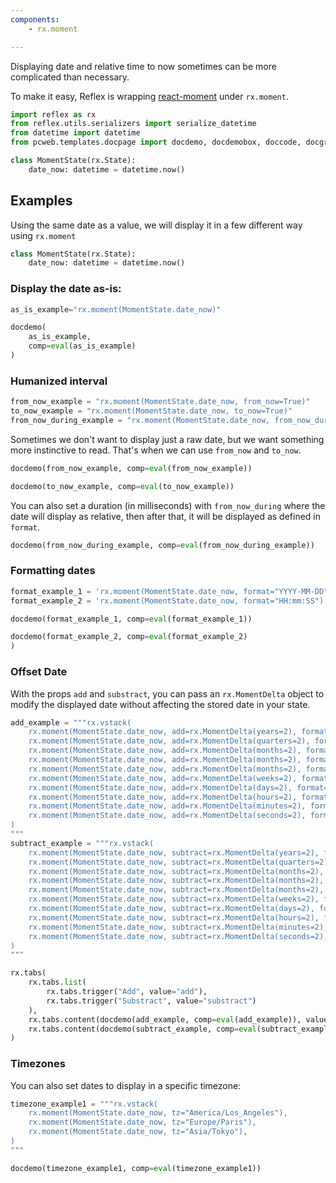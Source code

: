 ```yaml
---
components:
    - rx.moment

---
```

Displaying date and relative time to now sometimes can be more complicated than necessary.

To make it easy, Reflex is wrapping [react-moment](https://www.npmjs.com/package/react-moment)  under `rx.moment`.


```python exec
import reflex as rx
from reflex.utils.serializers import serialize_datetime
from datetime import datetime
from pcweb.templates.docpage import docdemo, docdemobox, doccode, docgraphing

class MomentState(rx.State):
    date_now: datetime = datetime.now()
```

## Examples

Using the same date as a value, we will display it in a few different way using `rx.moment`

```python
class MomentState(rx.State):
    date_now: datetime = datetime.now()
```

### Display the date as-is:

```python exec
as_is_example="rx.moment(MomentState.date_now)"
```

```python eval
docdemo(
    as_is_example,
    comp=eval(as_is_example)
)
```

### Humanized interval

```python exec
from_now_example = "rx.moment(MomentState.date_now, from_now=True)"
to_now_example = "rx.moment(MomentState.date_now, to_now=True)"
from_now_during_example = "rx.moment(MomentState.date_now, from_now_during=100000)  # after 100 seconds, date will display normally"
```

Sometimes we don't want to display just a raw date, but we want something more instinctive to read. That's when we can use `from_now` and `to_now`.

```python eval
docdemo(from_now_example, comp=eval(from_now_example))
```

```python eval
docdemo(to_now_example, comp=eval(to_now_example))
```
You can also set a duration (in milliseconds) with `from_now_during` where the date will display as relative, then after that, it will be displayed as defined in `format`.

```python eval
docdemo(from_now_during_example, comp=eval(from_now_during_example))
```

### Formatting dates

```python exec
format_example_1 = 'rx.moment(MomentState.date_now, format="YYYY-MM-DD")'
format_example_2 = 'rx.moment(MomentState.date_now, format="HH:mm:SS")'
```

```python eval
docdemo(format_example_1, comp=eval(format_example_1))
```

```python eval
docdemo(format_example_2, comp=eval(format_example_2)
)
```

### Offset Date

With the props `add` and `substract`, you can pass an `rx.MomentDelta` object to modify the displayed date without affecting the stored date in your state.

```python exec
add_example = """rx.vstack(
    rx.moment(MomentState.date_now, add=rx.MomentDelta(years=2), format="YYYY-MM-DD - HH:mm:SS"),
    rx.moment(MomentState.date_now, add=rx.MomentDelta(quarters=2), format="YYYY-MM-DD - HH:mm:SS"),
    rx.moment(MomentState.date_now, add=rx.MomentDelta(months=2), format="YYYY-MM-DD - HH:mm:SS"),
    rx.moment(MomentState.date_now, add=rx.MomentDelta(months=2), format="YYYY-MM-DD - HH:mm:SS"),
    rx.moment(MomentState.date_now, add=rx.MomentDelta(months=2), format="YYYY-MM-DD - HH:mm:SS"),
    rx.moment(MomentState.date_now, add=rx.MomentDelta(weeks=2), format="YYYY-MM-DD - HH:mm:SS"),
    rx.moment(MomentState.date_now, add=rx.MomentDelta(days=2), format="YYYY-MM-DD - HH:mm:SS"),
    rx.moment(MomentState.date_now, add=rx.MomentDelta(hours=2), format="YYYY-MM-DD - HH:mm:SS"),
    rx.moment(MomentState.date_now, add=rx.MomentDelta(minutes=2), format="YYYY-MM-DD - HH:mm:SS"),
    rx.moment(MomentState.date_now, add=rx.MomentDelta(seconds=2), format="YYYY-MM-DD - HH:mm:SS"),
)
"""
subtract_example = """rx.vstack(
    rx.moment(MomentState.date_now, subtract=rx.MomentDelta(years=2), format="YYYY-MM-DD - HH:mm:SS"),
    rx.moment(MomentState.date_now, subtract=rx.MomentDelta(quarters=2), format="YYYY-MM-DD - HH:mm:SS"),
    rx.moment(MomentState.date_now, subtract=rx.MomentDelta(months=2), format="YYYY-MM-DD - HH:mm:SS"),
    rx.moment(MomentState.date_now, subtract=rx.MomentDelta(months=2), format="YYYY-MM-DD - HH:mm:SS"),
    rx.moment(MomentState.date_now, subtract=rx.MomentDelta(months=2), format="YYYY-MM-DD - HH:mm:SS"),
    rx.moment(MomentState.date_now, subtract=rx.MomentDelta(weeks=2), format="YYYY-MM-DD - HH:mm:SS"),
    rx.moment(MomentState.date_now, subtract=rx.MomentDelta(days=2), format="YYYY-MM-DD - HH:mm:SS"),
    rx.moment(MomentState.date_now, subtract=rx.MomentDelta(hours=2), format="YYYY-MM-DD - HH:mm:SS"),
    rx.moment(MomentState.date_now, subtract=rx.MomentDelta(minutes=2), format="YYYY-MM-DD - HH:mm:SS"),
    rx.moment(MomentState.date_now, subtract=rx.MomentDelta(seconds=2), format="YYYY-MM-DD - HH:mm:SS"),
)
"""
```

```python eval
rx.tabs(
    rx.tabs.list(
        rx.tabs.trigger("Add", value="add"), 
        rx.tabs.trigger("Substract", value="substract")
    ),
    rx.tabs.content(docdemo(add_example, comp=eval(add_example)), value="add"),
    rx.tabs.content(docdemo(subtract_example, comp=eval(subtract_example)), value="substract"),
)
```

### Timezones

You can also set dates to display in a specific timezone:

```python exec
timezone_example1 = """rx.vstack(
    rx.moment(MomentState.date_now, tz="America/Los_Angeles"),
    rx.moment(MomentState.date_now, tz="Europe/Paris"),
    rx.moment(MomentState.date_now, tz="Asia/Tokyo"),
)
"""
```

```python eval
docdemo(timezone_example1, comp=eval(timezone_example1))
```